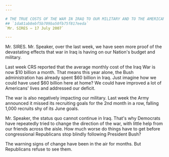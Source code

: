 ```yaml
---
---

# THE TRUE COSTS OF THE WAR IN IRAQ TO OUR MILITARY AND TO THE AMERICAN  TAXPAYER
## `1da81ab8ebf5b709ba50fb75f817eeda`
`Mr. SIRES — 17 July 2007`

---
```



Mr. SIRES. Mr. Speaker, over the last week, we have seen more proof 
of the devastating effects that war in Iraq is having on our Nation's 
budget and military.

Last week CRS reported that the average monthly cost of the Iraq War 
is now $10 billion a month. That means this year alone, the Bush 
administration has already spent $60 billion in Iraq. Just imagine how 
we could have used $60 billion here at home? We could have improved a 
lot of Americans' lives and addressed our deficit.

The war is also negatively impacting our military. Last week the Army 
announced it missed its recruiting goals for the 2nd month in a row, 
falling 1,000 recruits shy of its June goals.

Mr. Speaker, the status quo cannot continue in Iraq. That's why 
Democrats have repeatedly tried to change the direction of the war, 
with little help from our friends across the aisle. How much worse do 
things have to get before congressional Republicans stop blindly 
following President Bush?

The warning signs of change have been in the air for months. But 
Republicans refuse to see them.
